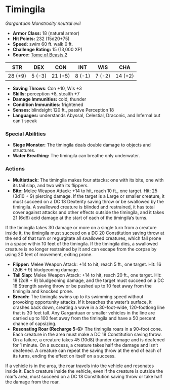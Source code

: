 # Timingila

*Gargantuan* *Monstrosity* *neutral evil*

- **Armor Class:** 18 (natural armor)
- **Hit Points:** 232 (15d20+75)
- **Speed:** swim 60 ft. walk 0 ft.
- **Challenge Rating:** 15 (13,000 XP)
- **Source:** [Tome of Beasts 2](https://koboldpress.com/kpstore/product/tome-of-beasts-2-for-5th-edition/)

| STR | DEX | CON | INT | WIS | CHA |
| --- | --- | --- | --- | --- | --- |
| 28 (+9) | 5 (-3) | 21 (+5) | 8 (-1) | 7 (-2) | 14 (+2) |

- **Saving Throws**: Con +10, Wis +3
- **Skills:** perception +8, stealth +7
- **Damage Immunities:** cold, thunder
- **Condition Immunities:** frightened
- **Senses:** blindsight 120 ft., passive Perception 18
- **Languages:** understands Abyssal, Celestial, Draconic, and Infernal but can’t speak
### Special Abilities
- **Siege Monster:** The timingila deals double damage to objects and structures.
- **Water Breathing:** The timingila can breathe only underwater.
### Actions
- **Multiattack:** The timingila makes four attacks: one with its bite, one with its tail slap, and two with its flippers.
- **Bite:** Melee Weapon Attack: +14 to hit, reach 10 ft., one target. Hit: 25 (3d10 + 9) piercing damage. If the target is a Large or smaller creature, it must succeed on a DC 18 Dexterity saving throw or be swallowed by the timingila. A swallowed creature is blinded and restrained, it has total cover against attacks and other effects outside the timingila, and it takes 21 (6d6) acid damage at the start of each of the timingila’s turns.

If the timingila takes 30 damage or more on a single turn from a creature inside it, the timingila must succeed on a DC 20 Constitution saving throw at the end of that turn or regurgitate all swallowed creatures, which fall prone in a space within 10 feet of the timingila. If the timingila dies, a swallowed creature is no longer restrained by it and can escape from the corpse by using 20 feet of movement, exiting prone.
- **Flipper:** Melee Weapon Attack: +14 to hit, reach 5 ft., one target. Hit: 16 (2d6 + 9) bludgeoning damage.
- **Tail Slap:** Melee Weapon Attack: +14 to hit, reach 20 ft., one target. Hit: 18 (2d8 + 9) bludgeoning damage, and the target must succeed on a DC 18 Strength saving throw or be pushed up to 10 feet away from the timingila and knocked prone.
- **Breach:** The timingila swims up to its swimming speed without provoking opportunity attacks. If it breaches the water’s surface, it crashes back down, creating a wave in a 30-foot-wide, 120-footlong line that is 30 feet tall. Any Gargantuan or smaller vehicles in the line are carried up to 100 feet away from the timingila and have a 50 percent chance of capsizing.
- **Resonating Roar (Recharge 5-6):** The timingila roars in a 90-foot cone. Each creature in the area must make a DC 18 Constitution saving throw. On a failure, a creature takes 45 (10d8) thunder damage and is deafened for 1 minute. On a success, a creature takes half the damage and isn’t deafened. A creature can repeat the saving throw at the end of each of its turns, ending the effect on itself on a success.

If a vehicle is in the area, the roar travels into the vehicle and resonates inside it. Each creature inside the vehicle, even if the creature is outside the roar’s area, must succeed on a DC 18 Constitution saving throw or take half the damage from the roar.
